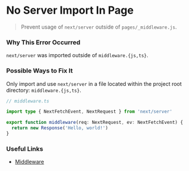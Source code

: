 # No Server Import In Page

> Prevent usage of `next/server` outside of `pages/_middleware.js`.

### Why This Error Occurred

`next/server` was imported outside of `middleware.{js,ts}`.

### Possible Ways to Fix It

Only import and use `next/server` in a file located within the project root directory: `middleware.{js,ts}`.

```ts
// middleware.ts

import type { NextFetchEvent, NextRequest } from 'next/server'

export function middleware(req: NextRequest, ev: NextFetchEvent) {
  return new Response('Hello, world!')
}
```

### Useful Links

- [Middleware](https://nextjs.org/docs/middleware)
